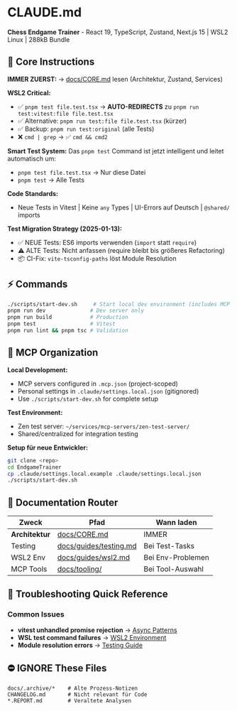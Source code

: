 # CLAUDE.md

**Chess Endgame Trainer** - React 19, TypeScript, Zustand, Next.js 15 | WSL2 Linux | 288kB Bundle

## 🎯 Core Instructions

**IMMER ZUERST:** → [docs/CORE.md](docs/CORE.md) lesen (Architektur, Zustand, Services)

**WSL2 Critical:**
- ✅ `pnpm test file.test.tsx` → **AUTO-REDIRECTS** zu `pnpm run test:vitest:file file.test.tsx` 
- ✅ Alternative: `pnpm run test:file file.test.tsx` (kürzer)
- ✅ Backup: `pnpm run test:original` (alle Tests)
- ❌ `cmd | grep` → ✅ `cmd && cmd2`

**Smart Test System:**
Das `pnpm test` Command ist jetzt intelligent und leitet automatisch um:
- `pnpm test file.test.tsx` → Nur diese Datei 
- `pnpm test` → Alle Tests

**Code Standards:**
- Neue Tests in Vitest | Keine `any` Types | UI-Errors auf Deutsch | `@shared/` imports

**Test Migration Strategy (2025-01-13):**
- ✅ NEUE Tests: ES6 imports verwenden (`import` statt `require`)
- ⚠️ ALTE Tests: Nicht anfassen (require bleibt bis größeres Refactoring)
- 📦 CI-Fix: `vite-tsconfig-paths` löst Module Resolution

## ⚡ Commands

```bash
./scripts/start-dev.sh     # Start local dev environment (includes MCP setup)
pnpm run dev              # Dev server only
pnpm run build            # Production  
pnpm test                 # Vitest
pnpm run lint && pnpm tsc # Validation
```

## 🔧 MCP Organization

**Local Development:**
- MCP servers configured in `.mcp.json` (project-scoped)
- Personal settings in `.claude/settings.local.json` (gitignored)
- Use `./scripts/start-dev.sh` for complete setup

**Test Environment:**
- Zen test server: `~/services/mcp-servers/zen-test-server/`
- Shared/centralized for integration testing

**Setup für neue Entwickler:**
```bash
git clone <repo>
cd EndgameTrainer
cp .claude/settings.local.example .claude/settings.local.json
./scripts/start-dev.sh
```

## 📁 Documentation Router

| Zweck | Pfad | Wann laden |
|-------|------|------------|
| **Architektur** | [docs/CORE.md](docs/CORE.md) | IMMER |
| Testing | [docs/guides/testing.md](docs/guides/testing.md) | Bei Test-Tasks |
| WSL2 Env | [docs/guides/wsl2.md](docs/guides/wsl2.md) | Bei Env-Problemen |
| MCP Tools | [docs/tooling/](docs/tooling/) | Bei Tool-Auswahl |

## 🔧 Troubleshooting Quick Reference

### Common Issues
- **vitest unhandled promise rejection** → [Async Patterns](docs/troubleshooting/vitest-async-patterns.md)
- **WSL test command failures** → [WSL2 Environment](docs/guides/wsl2.md#testing-commands)
- **Module resolution errors** → [Testing Guide](docs/guides/testing.md#module-resolution)

## ⛔ IGNORE These Files

```
docs/.archive/*    # Alte Prozess-Notizen
CHANGELOG.md       # Nicht relevant für Code
*.REPORT.md        # Veraltete Analysen
```
